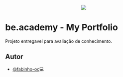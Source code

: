 <p align="center">
<img src="https://www.beacademy.com.br/wp-content/uploads/2019/11/Logo-Topo.png">
</p>

# be.academy - My Portfolio

Projeto entregavel para avaliação de conhecimento.



## Autor

- [@fabinho-oc](https://github.com/fabinho-oc)💻